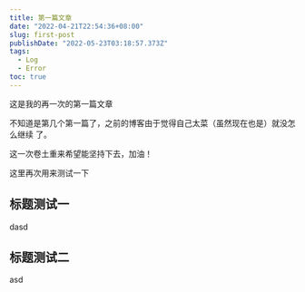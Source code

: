 ```yaml
---
title: 第一篇文章
date: "2022-04-21T22:54:36+08:00"
slug: first-post
publishDate: "2022-05-23T03:18:57.373Z"
tags:
  - Log
  - Error
toc: true
---
```


这是我的再一次的第一篇文章

不知道是第几个第一篇了，之前的博客由于觉得自己太菜（虽然现在也是）就没怎么继续
了。

这一次卷土重来希望能坚持下去，加油！

这里再次用来测试一下

## 标题测试一

dasd

## 标题测试二

asd
